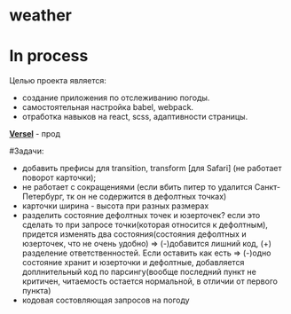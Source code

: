 # weather

# In process

Целью проекта является:
- создание приложения по отслеживанию погоды.
- самостоятельная настройка babel, webpack.
- отработка навыков на react, scss, адаптивности страницы.

[**Versel**](https://weather-k1ntsugi1.vercel.app/) - прод

#Задачи:
- добавить префисы для transition, transform [для Safari] (не работает поворот карточки);
- не работает с сокращениями (если вбить питер то удалится Санкт-Петербург, тк он не содержится в дефолтных точках)
- карточки ширина - высота при разных размерах
- разделить состояние дефолтных точек и юзерточек? если это сделать то при запросе точки(которая относится к дефолтным), придется изменять два состояния(состояния дефолтных и юзерточек, что не очень удобно) => (-)добавится лишний код, (+) разделение ответственностей. Если оставить как есть => (-)одно состояние хранит и юзерточки и дефолтные, добавляется доплнительный код по парсингу(вообще последний пункт не критичен, читаемость остается нормальной, в отличии от первого пункта)
- кодовая состовляющая запросов на погоду
